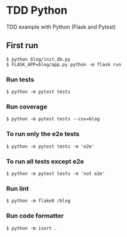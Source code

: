 # TDD Python
TDD example with Python (Flask and Pytest)

## First run
```shell
$ python blog/init_db.py
$ FLASK_APP=blog/app.py python -m flask run
```

### Run tests
```shell
$ python -m pytest tests
```

### Run coverage
```shell
$ python -m pytest tests --cov=blog
```

### To run only the e2e tests
```shell
$ python -m pytest tests -m 'e2e'
```

### To run all tests except e2e
```shell
$ python -m pytest tests -m 'not e2e'
```

### Run lint
```shell
$ python -m flake8 /blog
```

### Run code formatter
```shell
$ python -m isort .
```